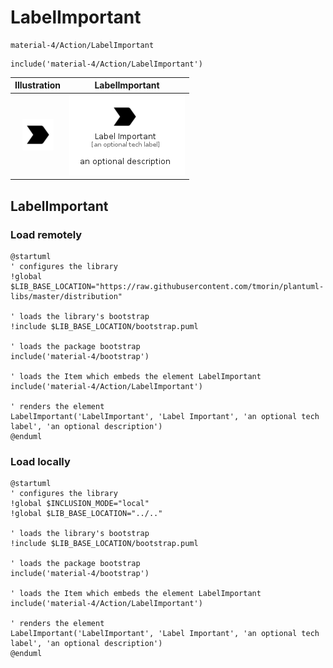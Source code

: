 # LabelImportant


```text
material-4/Action/LabelImportant
```

```text
include('material-4/Action/LabelImportant')
```



| Illustration | LabelImportant |
| :---: | :---: |
| ![illustration for Illustration](../../material-4/Action/LabelImportant.png) | ![illustration for LabelImportant](../../material-4/Action/LabelImportant.Local.png) |




## LabelImportant

### Load remotely
```plantuml
@startuml
' configures the library
!global $LIB_BASE_LOCATION="https://raw.githubusercontent.com/tmorin/plantuml-libs/master/distribution"

' loads the library's bootstrap
!include $LIB_BASE_LOCATION/bootstrap.puml

' loads the package bootstrap
include('material-4/bootstrap')

' loads the Item which embeds the element LabelImportant
include('material-4/Action/LabelImportant')

' renders the element
LabelImportant('LabelImportant', 'Label Important', 'an optional tech label', 'an optional description')
@enduml
```

### Load locally
```plantuml
@startuml
' configures the library
!global $INCLUSION_MODE="local"
!global $LIB_BASE_LOCATION="../.."

' loads the library's bootstrap
!include $LIB_BASE_LOCATION/bootstrap.puml

' loads the package bootstrap
include('material-4/bootstrap')

' loads the Item which embeds the element LabelImportant
include('material-4/Action/LabelImportant')

' renders the element
LabelImportant('LabelImportant', 'Label Important', 'an optional tech label', 'an optional description')
@enduml
```

